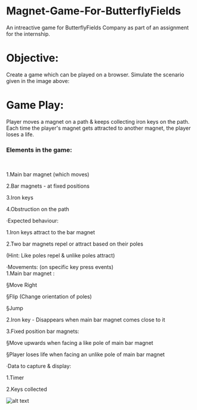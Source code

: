 # Magnet-Game-For-ButterflyFields
An intreactive game for ButterflyFields Company as part of an assignment for the internship.



# Objective:
Create a game which can be played on a browser. Simulate the scenario given in the image above:

# Game Play:
Player moves a magnet on a path & keeps collecting iron keys on the path. Each time the player's magnet gets attracted to another magnet, the player loses a life. <br />

<h3> Elements in the game:</h3> <br />

1.Main bar magnet (which moves) <br />

2.Bar magnets - at fixed positions <br />

3.Iron keys <br />

4.Obstruction on the path <br />

·Expected behaviour: <br />

1.Iron keys attract to the bar magnet <br />

2.Two bar magnets repel or attract based on their poles <br />

(Hint: Like poles repel & unlike poles attract) <br />



·Movements: (on specific key press events) <br />
1.Main bar magnet : <br />

§Move Right <br />

§Flip (Change orientation of poles) <br />

§Jump <br />


2.Iron key - Disappears when main bar magnet comes close to it <br />

3.Fixed position bar magnets: <br />

§Move upwards when facing a like pole of main bar magnet <br />

§Player loses life when facing an unlike pole of main bar magnet <br />

·Data to capture & display: <br />

1.Timer <br />

2.Keys collected <br />

![alt text](https://github.com/speedious/Magnet-Game-For-ButterflyFields/blob/master/Magnet_Game.png)<br />

